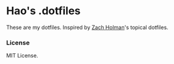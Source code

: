 # Hao's .dotfiles

These are my dotfiles. Inspired by [Zach Holman](https://github.com/holman)'s
topical dotfiles.

### License

MIT License.
